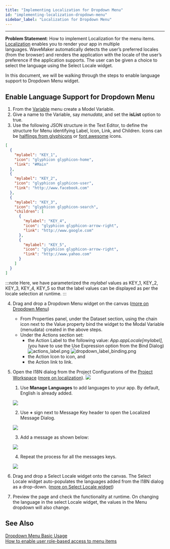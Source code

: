 ```yaml
---
title: "Implementing Localization for Dropdown Menu"
id: "implementing-localization-dropdown-menu"
sidebar_label: "Localization for Dropdown Menu"
---
```

---

**Problem Statement**: How to implement Localization for the menu items. [Localization](/learn/how-tos/localization-wavemaker-apps/) enables you to render your app in multiple languages. WaveMaker automatically detects the user’s preferred locales (from the browser) and renders the application with the locale of the user’s preference if the application supports. The user can be given a choice to select the language using the Select Locale widget.

In this document, we will be walking through the steps to enable language support to Dropdown Menu widget.

## Enable Language Support for Dropdown Menu

1. From the [Variable](/learn/assets/var_sel.png) menu create a Model Variable.
2. Give a name to the Variable, say _menudata_, and set the **isList** option to true.
3. Use the following JSON structure in the Text Editor, to define the structure for Menu identifying Label, Icon, Link, and Children. Icons can be [halflings from glyphicons](http://glyphicons.com/) or [font awesome](https://fortawesome.github.io/Font-Awesome/cheatsheet/) icons.

```json
[
  {
    "mylabel": "KEY_1",
    "icon": "glyphicon glyphicon-home",
    "link": "#Main"
  },
  {
    "mylabel": "KEY_2",
    "icon": "glyphicon glyphicon-user",
    "link": "http://www.facebook.com"
  },
  {
    "mylabel": "KEY_3",
    "icon": "glyphicon glyphicon-search",
    "children": [
      {
        "mylabel": "KEY_4",
        "icon": "glyphicon glyphicon-arrow-right",
        "link": "http://www.google.com"
      },
      {
        "mylabel": "KEY_5",
        "icon": "glyphicon glyphicon-arrow-right",
        "link": "http://www.yahoo.com"
      }
    ]
  }
]
```

:::note
Here, we have parameterized the _mylabel_ values as KEY_1, KEY_2, KEY_3, KEY_4, KEY_5 so that the label values can be displayed as per the locale selection at runtime.
:::

4. Drag and drop a Dropdown Menu widget on the canvas ([more on Dropdown Menu](/learn/app-development/widgets/navigation/dropdown-menu-use-cases/))
    - From Properties panel, under the Dataset section, using the chain icon next to the Value property bind the widget to the Modal Variable (menudata) created in the above steps.
    - Under the Actions section set:
        - the Action Label to the following value: _App.appLocale[mylabel],_ (you have to use the Use Expression option from the Bind Dialog)
          ![actions_label.png](/learn/assets/actions_label.png)
        ![dropdown_label_binding.png](/learn/assets/dropdown_label_binding.png)
        - the Action Icon to icon, and
        - the Action link to link.
5. Open the I18N dialog from the Project Configurations of the [Project Workspace](/learn/app-development/wavemaker-overview/product-walkthrough/#project-workspace) ([more on localization](/learn/app-development/widgets/form-widgets/select-locale-usage/)).
 [![](/learn/assets/loc_create.png)](/learn/assets/loc_create.png)
    1. Use **Manage Languages** to add languages to your app. By default, English is already added.

    [![](/learn/assets/loc_new_locale.png)](/learn/assets/loc_new_locale.png)

    2. Use **+** sign next to Message Key header to open the Localized Message Dialog. 

    [![](/learn/assets/loc_default_msgs.png)](/learn/assets/loc_default_msgs.png)

    3. Add a message as shown below: 

    [![](/learn/assets/menu_locale.png)](/learn/assets/menu_locale.png)

    4. Repeat the process for all the messages keys. 
    
    [![](/learn/assets/menu_locale_messages.png)](/learn/assets/menu_locale_messages.png)

6. Drag and drop a Select Locale widget onto the canvas. The Select Locale widget auto-populates the languages added from the I18N dialog as a drop-down. ([more on Select Locale widget](/learn/app-development/widgets/form-widgets/select-locale/))
7. Preview the page and check the functionality at runtime. On changing the language in the select Locale widget, the values in the Menu dropdown will also change.

## See Also

[Dropdown Menu Basic Usage](/learn/app-development/widgets/navigation/dropdown-menu-use-cases/)  
[How to enable user role-based access to menu items](/learn/how-tos/restricting-menu-item-display-based-user-role/)  
